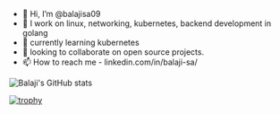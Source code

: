 - 👋 Hi, I’m @balajisa09
- 👀 I work on linux, networking, kubernetes, backend development in golang
- 🌱 currently learning kubernetes
- 💞️ looking to collaborate on open source projects.
- 📫 How to reach me  - linkedin.com/in/balaji-sa/

![Balaji's GitHub stats](https://github-readme-stats.vercel.app/api?username=balajisa09&show_icons=true&theme=radical)

[![trophy](https://github-profile-trophy.vercel.app/?username=balajisa09)](https://github.com/ryo-ma/github-profile-trophy)

<!---
balajisa09/balajisa09 is a ✨ special ✨ repository because its `README.md` (this file) appears on your GitHub profile.
You can click the Preview link to take a look at your changes.
--->
